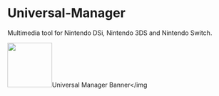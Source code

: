 # Universal-Manager

Multimedia tool for Nintendo DSi, Nintendo 3DS and Nintendo Switch.

<img height=100px src= https://github.com/Universal-Team/Universal-Manager/tree/master/resources/Banner.png>Universal Manager Banner</img